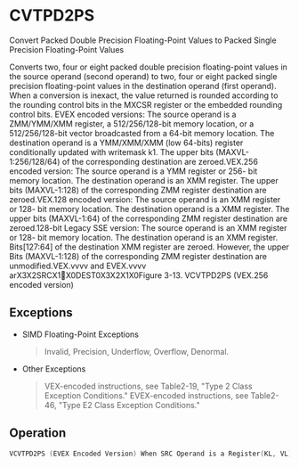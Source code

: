 # CVTPD2PS

Convert Packed Double Precision Floating-Point Values to Packed Single Precision Floating-Point Values

Converts two, four or eight packed double precision floating-point values in the source operand (second operand) to two, four or eight packed single precision floating-point values in the destination operand (first operand).
When a conversion is inexact, the value returned is rounded according to the rounding control bits in the MXCSR register or the embedded rounding control bits.
EVEX encoded versions: The source operand is a ZMM/YMM/XMM register, a 512/256/128-bit memory location, or a 512/256/128-bit vector broadcasted from a 64-bit memory location.
The destination operand is a YMM/XMM/XMM (low 64-bits) register conditionally updated with writemask k1.
The upper bits (MAXVL-1:256/128/64) of the corresponding destination are zeroed.VEX.256 encoded version: The source operand is a YMM register or 256- bit memory location.
The destination operand is an XMM register.
The upper bits (MAXVL-1:128) of the corresponding ZMM register destination are zeroed.VEX.128 encoded version: The source operand is an XMM register or 128- bit memory location.
The destination operand is a XMM register.
The upper bits (MAXVL-1:64) of the corresponding ZMM register destination are zeroed.128-bit Legacy SSE version: The source operand is an XMM register or 128- bit memory location.
The destination operand is an XMM register.
Bits[127:64] of the destination XMM register are zeroed.
However, the upper Bits (MAXVL-1:128) of the corresponding ZMM register destination are unmodified.VEX.vvvv and EVEX.vvvv arX3X2SRCX1X0DEST0X3X2X1X0Figure 3-13.
 VCVTPD2PS (VEX.256 encoded version)

## Exceptions

- SIMD Floating-Point Exceptions
  > Invalid, Precision, Underflow, Overflow, Denormal.
- Other Exceptions
  > VEX-encoded instructions, see Table2-19, "Type 2 Class Exception Conditions."
  > EVEX-encoded instructions, see Table2-46, "Type E2 Class Exception Conditions."

## Operation

```C
VCVTPD2PS (EVEX Encoded Version) When SRC Operand is a Register(KL, VL) = (2, 128), (4, 256), (8, 512)IF (VL = 512) AND (EVEX.b = 1) THENSET_ROUNDING_MODE_FOR_THIS_INSTRUCTION(EVEX.RC);ELSE SET_ROUNDING_MODE_FOR_THIS_INSTRUCTION(MXCSR.RC);FI;FOR j := 0 TO KL-1i := j * 32k := j * 64IF k1[j] OR *no writemask*THEN DEST[i+31:i] := Convert_Double_Precision_Floating_Point_To_Single_Precision_Floating_Point(SRC[k+63:k])ELSE IF *merging-masking*; merging-maskingTHEN *DEST[i+31:i] remains unchanged*ELSE ; zeroing-maskingDEST[i+31:i] := 0FIFI;VCVTPD2PS (EVEX Encoded Version) When SRC Operand is a Memory Source(KL, VL) = (2, 128), (4, 256), (8, 512)FOR j := 0 TO KL-1i := j * 32k := j * 64IF k1[j] OR *no writemask*THEN IF (EVEX.b = 1) THENDEST[i+31:i] :=Convert_Double_Precision_Floating_Point_To_Single_Precision_Floating_Point(SRC[63:0])ELSE DEST[i+31:i] := Convert_Double_Precision_Floating_Point_To_Single_Precision_Floating_Point(SRC[k+63:k])FI;ELSE IF *merging-masking*; merging-maskingTHEN *DEST[i+31:i] remains unchanged*ELSE ; zeroing-maskingDEST[i+31:i] := 0FIFI;ENDFORDEST[MAXVL-1:VL/2] := 0VCVTPD2PS (VEX.256 Encoded Version)DEST[31:0] := Convert_Double_Precision_To_Single_Precision_Floating_Point(SRC[63:0])DEST[63:32] := Convert_Double_Precision_To_Single_Precision_Floating_Point(SRC[127:64])DEST[95:64] := Convert_Double_Precision_To_Single_Precision_Floating_Point(SRC[191:128])DEST[127:96] := Convert_Double_Precision_To_Single_Precision_Floating_Point(SRC[255:192)DEST[MAXVL-1:128] := 0VCVTPD2PS (VEX.128 Encoded Version)DEST[31:0] := Convert_Double_Precision_To_Single_Precision_Floating_Point(SRC[63:0])DEST[63:32] := Convert_Double_Precision_To_Single_Precision_Floating_Point(SRC[127:64])DEST[MAXVL-1:64] := 0CVTPD2PS (128-bit Legacy SSE Version)DEST[31:0] := Convert_Double_Precision_To_Single_Precision_Floating_Point(SRC[63:0])DEST[63:32] := Convert_Double_Precision_To_Single_Precision_Floating_Point(SRC[127:64])DEST[127:64] := 0Intel C/C++ Compiler Intrinsic EquivalentVCVTPD2PS __m256 _mm512_cvtpd_ps( __m512d a);VCVTPD2PS __m256 _mm512_mask_cvtpd_ps( __m256 s, __mmask8 k, __m512d a);VCVTPD2PS __m256 _mm512_maskz_cvtpd_ps( __mmask8 k, __m512d a);VCVTPD2PS __m256 _mm512_cvt_roundpd_ps( __m512d a, int r);VCVTPD2PS __m256 _mm512_mask_cvt_roundpd_ps( __m256 s, __mmask8 k, __m512d a, int r);VCVTPD2PS __m256 _mm512_maskz_cvt_roundpd_ps( __mmask8 k, __m512d a, int r);VCVTPD2PS __m128 _mm256_mask_cvtpd_ps( __m128 s, __mmask8 k, __m256d a);VCVTPD2PS __m128 _mm256_maskz_cvtpd_ps( __mmask8 k, __m256d a);VCVTPD2PS __m128 _mm_mask_cvtpd_ps( __m128 s, __mmask8 k, __m128d a);VCVTPD2PS __m128 _mm_maskz_cvtpd_ps( __mmask8 k, __m128d a);VCVTPD2PS __m128 _mm256_cvtpd_ps (__m256d a)CVTPD2PS __m128 _mm_cvtpd_ps (__m128d a)
```
